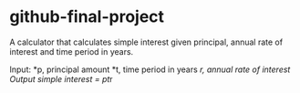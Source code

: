 # github-final-project
A calculator that calculates simple interest given principal, annual rate of interest and time period in years.

Input:
   *p, principal amount
   *t, time period in years
   *r, annual rate of interest
Output
   *simple interest = p*t*r
